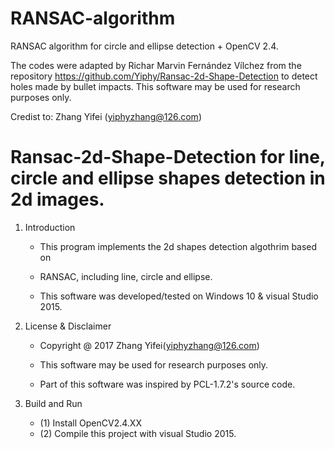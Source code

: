 # RANSAC-algorithm
RANSAC algorithm for circle and ellipse detection + OpenCV 2.4.

The codes were adapted by Richar Marvin Fernández Vílchez from the repository https://github.com/Yiphy/Ransac-2d-Shape-Detection to detect holes made by bullet impacts. 
This software may be used for research purposes only.

Credist to: Zhang Yifei (yiphyzhang@126.com)

# Ransac-2d-Shape-Detection for line, circle and ellipse shapes detection in 2d images. 

1. Introduction
   - This program implements the 2d shapes detection algothrim based on 
   - RANSAC, including line, circle and ellipse. 

   - This software was developed/tested on Windows 10 & visual Studio 2015.    
 
2. License & Disclaimer
   - Copyright @ 2017   Zhang Yifei(yiphyzhang@126.com)
   - This software may be used for research purposes only.
   
   - Part of this software was inspired by PCL-1.7.2's source code.
   
3. Build and Run
   - (1) Install OpenCV2.4.XX 
   - (2) Compile this project with visual Studio 2015.